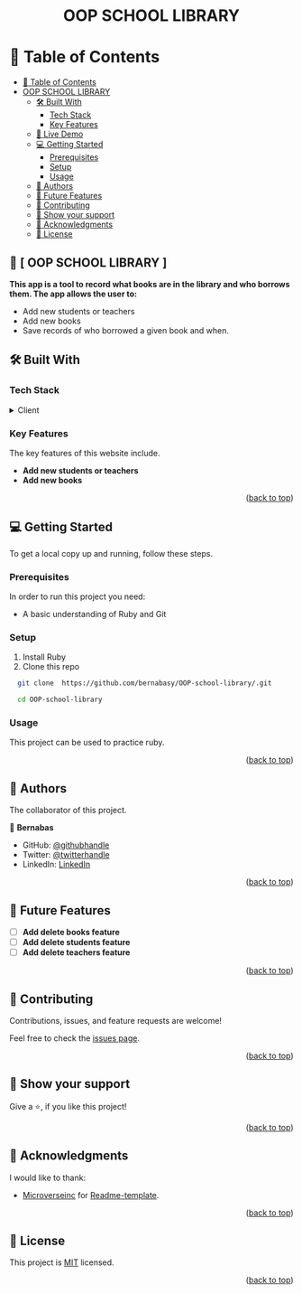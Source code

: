 <a name="readme-top"></a>

<div align="center">
  <h1><b>OOP SCHOOL LIBRARY</b></h1>
</div>


# 📗 Table of Contents

- [📗 Table of Contents](#-table-of-contents)
- [ OOP SCHOOL LIBRARY ](#prerequisites)
  - [🛠 Built With ](#-built-with-)
    - [Tech Stack ](#prerequisites)
    - [Key Features ](#setup)
  - [🚀 Live Demo ](#-live-demo-)
  - [💻 Getting Started ](#prerequisites)
    - [Prerequisites](#prerequisites)
    - [Setup](#setup)
    - [Usage](#usage)
  - [👥 Authors ](#-authors-)
  - [🔭 Future Features ](#-future-features-)
  - [🤝 Contributing ](#-contributing-)
  - [💖 Show your support ](#-show-your-support-)
  - [🙏 Acknowledgments ](#-acknowledgments-)
  - [📝 License ](#-license-)


<!-- PROJECT DESCRIPTION -->
## 📖 [ OOP SCHOOL LIBRARY ] <a name="about-project"></a>

 **This app is a tool to record what books are in the library and who borrows them. The app allows the user to:**
  <ul>
    <li>Add new students or teachers </li>
    <li>Add new books </li>
    <li>Save records of who borrowed a given book and when.</li>   
  </ul>


<!-- BUILT WITH -->
## 🛠 Built With <a name="built-with"></a>

### Tech Stack <a name="tech-stack"></a>

 <details>
  <summary>Client</summary>
  <ul>
    <li><a href="https://reactjs.org/">Ruby</a></li>
  </ul>
</details>

### Key Features <a name="key-features"></a>

The key features of this website include.

 - **Add new students or teachers**
- **Add new books**

<p align="right">(<a href="#readme-top">back to top</a>)</p>


<!-- GETTING STARTED -->
## 💻 Getting Started <a name="getting-started"></a>

 To get a local copy up and running, follow these steps.

### Prerequisites

In order to run this project you need:

- A basic understanding of Ruby and Git

### Setup

1. Install Ruby
2. Clone this repo

```sh
  git clone  https://github.com/bernabasy/OOP-school-library/.git

  cd OOP-school-library
```

### Usage

This project can be used to practice ruby.


<p align="right">(<a href="#readme-top">back to top</a>)</p>


<!-- AUTHORS -->
## 👥 Authors <a name="authors"></a>

The collaborator of this project.

👤 **Bernabas**

- GitHub: [@githubhandle](https://github.com/bernabasy)
- Twitter: [@twitterhandle](https://twitter.com/@bernabasjosef)
- LinkedIn: [LinkedIn](https://www.linkedin.com/in/bernabas-yosef)


<p align="right">(<a href="#readme-top">back to top</a>)</p>


<!-- FUTURE FEATURES -->
## 🔭 Future Features <a name="future-features"></a>
- [ ] **Add delete books feature**
- [ ] **Add delete students feature**
- [ ] **Add delete teachers feature**

<p align="right">(<a href="#readme-top">back to top</a>)</p>


<!-- CONTRIBUTING -->
## 🤝 Contributing <a name="contributing"></a>

Contributions, issues, and feature requests are welcome!

Feel free to check the [issues page](https://github.com/MNisarAli/Math-Magicians/issues).


<p align="right">(<a href="#readme-top">back to top</a>)</p>


<!-- SUPPORT -->
## 💖 Show your support <a name="support"></a>

Give a ⭐️, if you like this project!


<p align="right">(<a href="#readme-top">back to top</a>)</p>


<!-- ACKNOWLEDGEMENTS -->
## 🙏 Acknowledgments <a name="acknowledgements"></a>

I would like to thank:
- [Microverseinc](https://github.com/microverseinc) for [Readme-template](https://github.com/microverseinc/readme-template).


<p align="right">(<a href="#readme-top">back to top</a>)</p>


<!-- LICENSE -->
## 📝 License <a name="license"></a>

This project is [MIT](./LICENSE) licensed.


<p align="right">(<a href="#readme-top">back to top</a>)</p>

